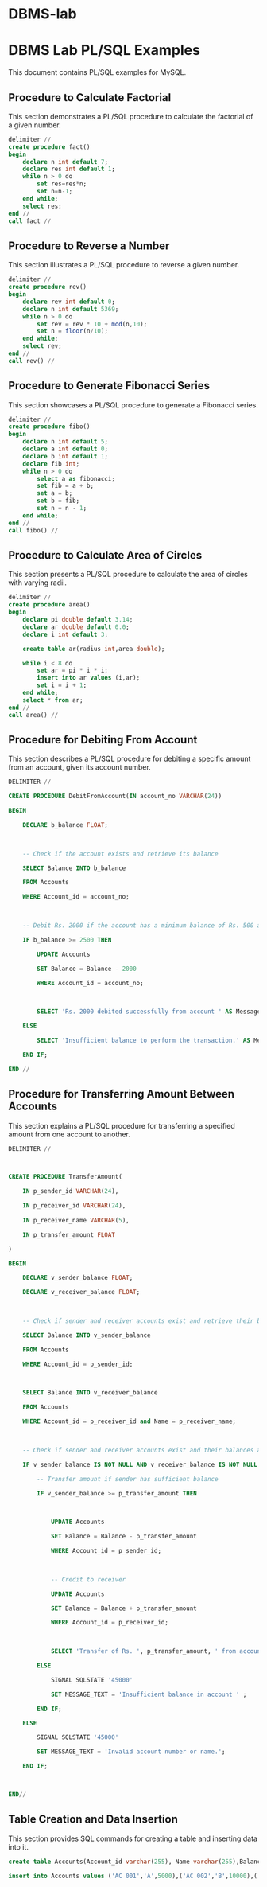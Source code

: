 # DBMS-lab

# DBMS Lab PL/SQL Examples

This document contains PL/SQL examples for MySQL.

## Procedure to Calculate Factorial

This section demonstrates a PL/SQL procedure to calculate the factorial of a given number.

```sql
delimiter //
create procedure fact()
begin
    declare n int default 7;
    declare res int default 1;
    while n > 0 do
        set res=res*n;
        set n=n-1;
    end while;
    select res;
end //
call fact //
```

## Procedure to Reverse a Number

This section illustrates a PL/SQL procedure to reverse a given number.

```sql
delimiter //
create procedure rev()
begin
    declare rev int default 0;
    declare n int default 5369;
    while n > 0 do
        set rev = rev * 10 + mod(n,10);
        set n = floor(n/10);
    end while;
    select rev;
end //
call rev() //
```

## Procedure to Generate Fibonacci Series

This section showcases a PL/SQL procedure to generate a Fibonacci series.

```sql
delimiter //
create procedure fibo()
begin
    declare n int default 5;
    declare a int default 0;
    declare b int default 1;
    declare fib int;
    while n > 0 do
        select a as fibonacci;
        set fib = a + b;
        set a = b;
        set b = fib;
        set n = n - 1;
    end while;
end //
call fibo() //
```

## Procedure to Calculate Area of Circles

This section presents a PL/SQL procedure to calculate the area of circles with varying radii.

```sql
delimiter //
create procedure area()
begin
    declare pi double default 3.14;
    declare ar double default 0.0;
    declare i int default 3;

    create table ar(radius int,area double);

    while i < 8 do
        set ar = pi * i * i;
        insert into ar values (i,ar);
        set i = i + 1;
    end while;
    select * from ar;
end //
call area() //
```

## Procedure for Debiting From Account

This section describes a PL/SQL procedure for debiting a specific amount from an account, given its account number.

```sql
DELIMITER //

CREATE PROCEDURE DebitFromAccount(IN account_no VARCHAR(24))

BEGIN

    DECLARE b_balance FLOAT;

    

    -- Check if the account exists and retrieve its balance

    SELECT Balance INTO b_balance

    FROM Accounts

    WHERE Account_id = account_no;

    

    -- Debit Rs. 2000 if the account has a minimum balance of Rs. 500 after the debit

    IF b_balance >= 2500 THEN

        UPDATE Accounts

        SET Balance = Balance - 2000

        WHERE Account_id = account_no;

        

        SELECT 'Rs. 2000 debited successfully from account ' AS Message, balance from Accounts where Account_id = account_no;

    ELSE

        SELECT 'Insufficient balance to perform the transaction.' AS Message;

    END IF;

END //
```

## Procedure for Transferring Amount Between Accounts

This section explains a PL/SQL procedure for transferring a specified amount from one account to another.

```sql
DELIMITER //



CREATE PROCEDURE TransferAmount(

    IN p_sender_id VARCHAR(24),     

    IN p_receiver_id VARCHAR(24),  
    
    IN p_receiver_name VARCHAR(5),

    IN p_transfer_amount FLOAT     

)

BEGIN

    DECLARE v_sender_balance FLOAT;     

    DECLARE v_receiver_balance FLOAT;   

    

    -- Check if sender and receiver accounts exist and retrieve their balances

    SELECT Balance INTO v_sender_balance

    FROM Accounts

    WHERE Account_id = p_sender_id;

    

    SELECT Balance INTO v_receiver_balance

    FROM Accounts

    WHERE Account_id = p_receiver_id and Name = p_receiver_name;

    

    -- Check if sender and receiver accounts exist and their balances are retrieved

    IF v_sender_balance IS NOT NULL AND v_receiver_balance IS NOT NULL THEN

        -- Transfer amount if sender has sufficient balance

        IF v_sender_balance >= p_transfer_amount THEN

          

            UPDATE Accounts

            SET Balance = Balance - p_transfer_amount

            WHERE Account_id = p_sender_id;

            

            -- Credit to receiver

            UPDATE Accounts

            SET Balance = Balance + p_transfer_amount

            WHERE Account_id = p_receiver_id;

            

            SELECT 'Transfer of Rs. ', p_transfer_amount, ' from account ', p_sender_id, ' to account ', p_receiver_id, ' successful.' AS Message;

        ELSE

            SIGNAL SQLSTATE '45000'

            SET MESSAGE_TEXT = 'Insufficient balance in account ' ;

        END IF;

    ELSE

        SIGNAL SQLSTATE '45000'

        SET MESSAGE_TEXT = 'Invalid account number or name.';

    END IF;



END//
```

## Table Creation and Data Insertion

This section provides SQL commands for creating a table and inserting data into it.

```sql
create table Accounts(Account_id varchar(255), Name varchar(255),Balance float);

insert into Accounts values ('AC 001','A',5000),('AC 002','B',10000),('AC 003','D',5000),('AC 004','E',2000),('AC 005','C',250);
```